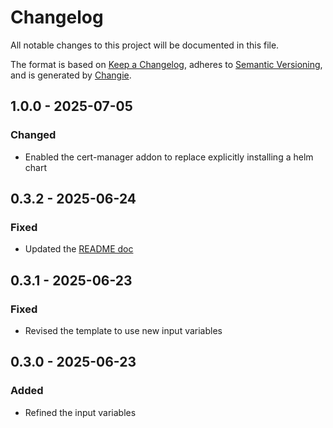 # Changelog
All notable changes to this project will be documented in this file.

The format is based on [Keep a Changelog](https://keepachangelog.com/en/1.0.0/),
adheres to [Semantic Versioning](https://semver.org/spec/v2.0.0.html),
and is generated by [Changie](https://github.com/miniscruff/changie).


## 1.0.0 - 2025-07-05
### Changed
* Enabled the cert-manager addon to replace explicitly installing a helm chart

## 0.3.2 - 2025-06-24
### Fixed
* Updated the [README doc](https://github.com/myspotontheweb/slipway/compare/0.3.1..14e3ee2e1d2922dd2a75fefd006445c1889d680c)

## 0.3.1 - 2025-06-23
### Fixed
* Revised the template to use new input variables

## 0.3.0 - 2025-06-23
### Added
* Refined the input variables

## 0.2.0 - 2025-06-23
### Added
* Renamed the repository to slipway and revise the README

## 0.1.0 - 2025-06-18
### Added
* First release of the template
